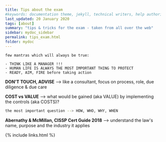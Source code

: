 ```yaml
---
title: Tips about the exam
#keywords: documentation theme, jekyll, technical writers, help authoring tools, hat replacements
last_updated: 20 January 2020
tags: [about]
summary: "tips & tricks for the exam - taken from all over the web"
sidebar: mydoc_sidebar
permalink: tips_exam.html
folder: mydoc
---
```


```
few mantras which will always be true:

- THINK LIKE A MANAGER !!!
- HUMAN LIFE IS ALWAYS THE MOST IMPORTANT THING TO PROTECT
- READY, AIM, FIRE before taking action
```

**DON'T TOUCH, ADVISE** --> like a consultant, focus on process, role, due diligence & due care

**COST vs VALUE** --> what would be gained (aka VALUE) by implementing the controls (aka COSTS)?

```sh
the most important question --> HOW, WHO, WHY, WHEN
```

**Abernathy & McMillan, CISSP Cert Guide 2018** --> understand the law's name, purpose and the industry it applies 


{% include links.html %}
